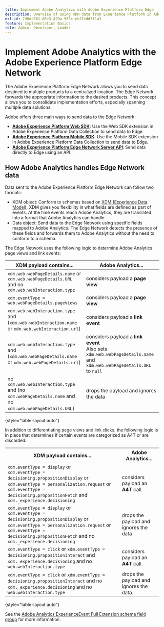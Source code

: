```yaml
---
title: Implement Adobe Analytics with Adobe Experience Platform Edge
description: Overview of using XDM data from Experience Platform in Adobe Analytics
exl-id: 7d8de761-86e3-499a-932c-eb27edd5f1a3
feature: Implementation Basics
role: Admin, Developer, Leader
---
```

# Implement Adobe Analytics with the Adobe Experience Platform Edge Network

The Adobe Experience Platform Edge Network allows you to send data destined to multiple products to a centralized location. The Edge Network forwards the appropriate information to the desired products. This concept allows you to consolidate implementation efforts, especially spanning multiple data solutions.

Adobe offers three main ways to send data to the Edge Network:

* **[Adobe Experience Platform Web SDK](web-sdk/overview.md)**: Use the Web SDK extension in Adobe Experience Platform Data Collection to send data to Edge.
* **[Adobe Experience Platform Mobile SDK](mobile-sdk/overview.md)**: Use the Mobile SDK extension in Adobe Experience Platform Data Collection to send data to Edge.
* **[Adobe Experience Platform Edge Network Server API](server-api/overview.md)**: Send data directly to Edge using an API.



## How Adobe Analytics handles Edge Network data

Data sent to the Adobe Experience Platform Edge Network can follow two formats:

* XDM object: Conform to schemas based on [XDM (Experience Data Model)](https://experienceleague.adobe.com/docs/experience-platform/xdm/home.html). XDM gives you flexibility in what fields are defined as part of events. At the time events reach Adobe Analytics, they are translated into a format that Adobe Analytics can handle.
* Data object: Send data to the Edge Network using specific fields mapped to Adobe Analytics. The Edge Network detects the presence of these fields and forwards them to Adobe Analytics without the need to conform to a schema.

The Edge Network uses the following logic to determine Adobe Analytics page views and link events:

| XDM payload contains... | Adobe Analytics... |
|---|---|
| `xdm.web.webPageDetails.name` or `xdm.web.webPageDetails.URL` and no `xdm.web.webInteraction.type` | considers payload a **page view** |
| `xdm.eventType = web.webPageDetails.pageViews` | considers payload a **page view** |
| `xdm.web.webInteraction.type` and (`xdm.web.webInteraction.name` or `xdm.web.webInteraction.url`) | considers payload a **link event** |
| `xdm.web.webInteraction.type` and (`xdm.web.webPageDetails.name` or `xdm.web.webPageDetails.url`) | considers payload a **link event** <br/>Also sets `xdm.web.webPageDetails.name` and `xdm.web.webPageDetails.URL` to `null` |
| no `xdm.web.webInteraction.type` and (no `xdm.webPageDetails.name` and no `xdm.web.webPageDetails.URL`) | drops the payload and ignores the data |

{style="table-layout:auto"}

In addition to differentiating page views and link clicks, the following logic is in place that determines if certain events are categorized as A4T or are discarded.

| XDM payload contains... | Adobe Analytics... |
| --- | --- |
| `xdm.eventType = display` or <br/>`xdm.eventType = decisioning.propositionDisplay` or <br/>`xdm.eventType = personalization.request` or <br/>`xdm.eventType = decisioning.propositionFetch` and `xdm._experience.decisioning` | considers payload an **A4T** call. |
| `xdm.eventType = display` or <br/>`xdm.eventType = decisioning.propositionDisplay` or <br/>`xdm.eventType = personalization.request` or <br/>`xdm.eventType = decisioning.propositionFetch` and no `xdm._experience.decisioning` | drops the payload and ignores the data |
| `xdm.eventType = click` or `xdm.eventType = decisioning.propositionInteract` and `xdm._experience.decisioning` and no `web.webInteraction.type` | considers payload an **A4T** call. |
| `xdm.eventType = click` or `xdm.eventType = decisioning.propositionInteract` and no `xdm._experience.decisioning` and no `web.webInteraction.type` | drops the payload and ignores the data. |

{style="table-layout:auto"}

See the [Adobe Analytics ExperienceEvent Full Extension schema field group](https://experienceleague.adobe.com/docs/experience-platform/xdm/field-groups/event/analytics-full-extension.html) for more information.
